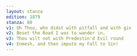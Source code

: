 ```yaml
---
layout: stanza
edition: 1879
stanza: 80
v1: Oh Thou, who didst with pitfall and with gin
v2: Beset the Road I was to wander in,
v3: Thou wilt not with Predestin'd Evil round
v4: Enmesh, and then impute my Fall to Sin!
---
```

